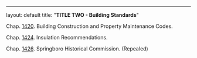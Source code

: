 ---
layout: default 
title: "**TITLE TWO - Building Standards**"

Chap. [1420](5640d1f0.html). Building Construction and Property
Maintenance Codes.

Chap. [1424](56d12739.html). Insulation Recommendations.

Chap. [1426](56f978f4.html). Springboro Historical Commission.
(Repealed)
